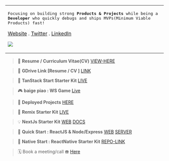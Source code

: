 <table>
<tr>
<td>
<p>
<samp>
Focusing on building strong <strong>Products & Projects</strong> while being a <strong>Developer</strong> who quickly debugs and ships MVPs(Minimum Viable Products) fast!

<a href="https://adityadeshlahre.github.io">Website</a> .
<a href="https://twitter.com/adityadeshlahre">Twitter</a> .
<a href="https://linkedin.com/in/adityadeshlahre/">LinkedIn</a>
<br/>

![](https://komarev.com/ghpvc/?username=adityadeshlahre&color=blue&style=for-the-badge&label=PROFILE+VIEWS)
</samp>

</p>
</tr>
</table>

> :memo: **Resume / Curriculum Vitae(CV)** [VIEW-HERE](https://adityadeshlahre.github.io/resume/resume.pdf)

> :page_with_curl: **GDrive Link [Resume / CV ]** [LINK](https://drive.google.com/file/d/1-M7WWmBnlxLiLjfzRqdozDAlf7O1iOFO/view)

> :sunrise: **TanStack Start Starter Kit** [LIVE](https://tan-stack-start-full.onrender.com)

> :video_game: **baige piao : WS Game** [Live](https://keno-web.onrender.com)

> :green_apple: **Deployed Projects** [HERE](https://adityadeshlahre.github.io/projects)

> :dvd: **Remix Starter Kit** [LIVE](https://remix-start.onrender.com)

> :bulb: **NextJs Starter Kit** [WEB](https://next-start-web.onrender.com) [DOCS](https://next-start-docs.onrender.com)

> :minidisc: **Quick Start : ReactJS & Node/Express** [WEB](https://quick-start-web.onrender.com) [SERVER](https://quick-start-server.onrender.com)

> :iphone: **Native Start : ReactNative Starter Kit** [REPO-LINK](https://github.com/adityadeshlahre/native-start)

> :spiral_calendar: Book a meeting/call :phone: [Here](https://cal.com/adityadeshlahre)
